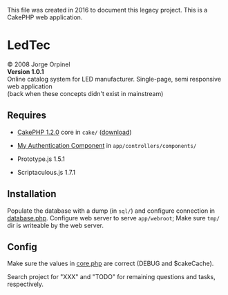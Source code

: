This file was created in 2016 to document this legacy project.
This is a CakePHP web application.


# LedTec
© 2008 Jorge Orpinel  
**Version 1.0.1**  
Online catalog system for LED manufacturer.
Single-page, semi responsive web application  
(back when these concepts didn't exist in mainstream)

## Requires

* [CakePHP 1.2.0](http://book.cakephp.org/1.2/en/) core  in `cake/` ([download](https://github.com/cakephp/cakephp/releases?after=1.2.1))
* [My Authentication Component](https://github.com/jorgeorpinel/cakephp-authentication) in `app/controllers/components/`


* Prototype.js 1.5.1
* Scriptaculous.js 1.7.1

## Installation

Populate the database with a dump (in `sql/`) and configure connection in [database.php](app/config/database.php).
Configure web server to serve `app/webroot`; Make sure `tmp/` dir is writeable by the web server.

## Config

Make sure the values in [core.php](app/config/core.php) are correct (DEBUG and $cakeCache).

Search project for "XXX" and "TODO" for remaining questions and tasks, respectively.
